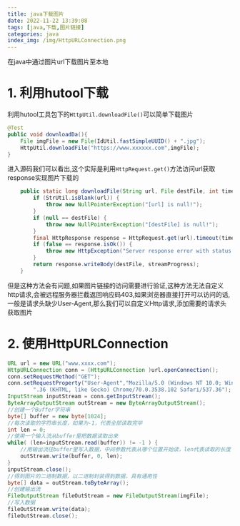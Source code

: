 ```yaml
---
title: java下载图片
date: 2022-11-22 13:39:08
tags: [java,下载,图片链接]
categories: java
index_img: /img/HttpURLConnection.png
---
```

在java中通过图片url下载图片至本地
<!-- more -->

# 1. 利用hutool下载

利用hutool工具包下的`HttpUtil.downloadFile()`可以简单下载图片

```java
@Test
public void downloadDa(){
	File imgFile = new File(IdUtil.fastSimpleUUID() + ".jpg");
    HttpUtil.downloadFile("https://www.xxxxxx.com",imgFile);
}
```

进入源码我们可以看出,这个实际是利用`HttpRequest.get()`方法访问url获取response实现图片下载的

```java
	public static long downloadFile(String url, File destFile, int timeout, StreamProgress streamProgress) {
		if (StrUtil.isBlank(url)) {
			throw new NullPointerException("[url] is null!");
		}
		if (null == destFile) {
			throw new NullPointerException("[destFile] is null!");
		}
		final HttpResponse response = HttpRequest.get(url).timeout(timeout).executeAsync();
		if (false == response.isOk()) {
			throw new HttpException("Server response error with status code: [{}]", response.getStatus());
		}
		return response.writeBody(destFile, streamProgress);
	}
```

但是这种方法会有问题,如果图片链接的访问需要进行验证,这种方法无法自定义http请求,会被远程服务器拦截返回响应码403,如果浏览器直接打开可以访问的话,一般是请求头缺少User-Agent,那么我们可以自定义Http请求,添加需要的请求头获取图片

# 2. 使用HttpURLConnection

```java
URL url = new URL("www.xxxx.com");
HttpURLConnection conn = (HttpURLConnection )url.openConnection();
conn.setRequestMethod("GET");
conn.setRequestProperty("User-Agent","Mozilla/5.0 (Windows NT 10.0; Win64; x64) AppleWebKit/537" +
        ".36 (KHTML, like Gecko) Chrome/70.0.3538.102 Safari/537.36");
InputStream inputStream = conn.getInputStream();
ByteArrayOutputStream outStream = new ByteArrayOutputStream();
//创建一个Buffer字符串
byte[] buffer = new byte[1024];
//每次读取的字符串长度，如果为-1，代表全部读取完毕
int len = 0;
//使用一个输入流从buffer里把数据读取出来
while( (len=inputStream.read(buffer)) != -1 ) {
    //用输出流往buffer里写入数据，中间参数代表从哪个位置开始读，len代表读取的长度
    outStream.write(buffer, 0, len);
}
inputStream.close();
//得到图片的二进制数据，以二进制封装得到数据，具有通用性
byte[] data = outStream.toByteArray();
//创建输出流
FileOutputStream fileOutStream = new FileOutputStream(imgFile);
//写入数据
fileOutStream.write(data);
fileOutStream.close();
```